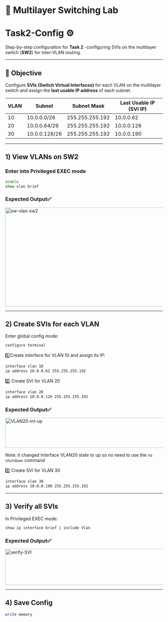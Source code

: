 # 🧩 Multilayer Switching Lab

# Task2-Config ⚙️
Step-by-step configuration for **Task 2** -configuring SVIs on the multilayer switch (**SW2**) for inter-VLAN routing.

---

## 🧩 Objective
Configure **SVIs (Switch Virtual Interfaces)** for each VLAN on the multilayer switch and assign the **last usable IP address** of each subnet.

| VLAN | Subnet | Subnet Mask | Last Usable IP (SVI IP) |
|------|---------|--------------|--------------------------|
| 10 | 10.0.0.0/26 | 255.255.255.192 | 10.0.0.62 |
| 20 | 10.0.0.64/26 | 255.255.255.192 | 10.0.0.126 |
| 30 | 10.0.0.128/26 | 255.255.255.192 | 10.0.0.190 |

---

## 1) View VLANs on SW2

### Enter into Privileged EXEC mode

```bash
enable
show vlan brief
```

### Expected Output✅
<img width="911" height="315" alt="sw-vlan-sw2" src="https://github.com/user-attachments/assets/c9c42afb-a0dc-4af2-9eef-ebc50b55feea" />

---

## 2) Create SVIs for each VLAN

Enter global config mode:
```bash
configure terminal
```

1️⃣Create interface for VLAN 10 and assign its IP:
```bash
interface vlan 10
ip address 10.0.0.62 255.255.255.192
```

2️⃣ Create SVI for VLAN 20
```bash
interface vlan 20
ip address 10.0.0.126 255.255.255.192
```

### Expected Output✅
<img width="780" height="96" alt="VLAN20-int-up" src="https://github.com/user-attachments/assets/ba1fd6be-90e4-4317-9c7c-b27205bb54c6" />

Note: it changed Interface VLAN20 state to up so no need to use the `no shutdown` command

3️⃣ Create SVI for VLAN 30
```bash
interface vlan 30
ip address 10.0.0.190 255.255.255.192
```

---
## 3) Verify all SVIs
In Privileged EXEC mode:
```bash
show ip interface brief | include Vlan
```

### Expected Output✅
<img width="797" height="115" alt="verify-SVI" src="https://github.com/user-attachments/assets/7e9788a3-7b23-4493-aebb-7c0e9ac02c84" />

---

## 4) Save Config
```bash
write memory
```
